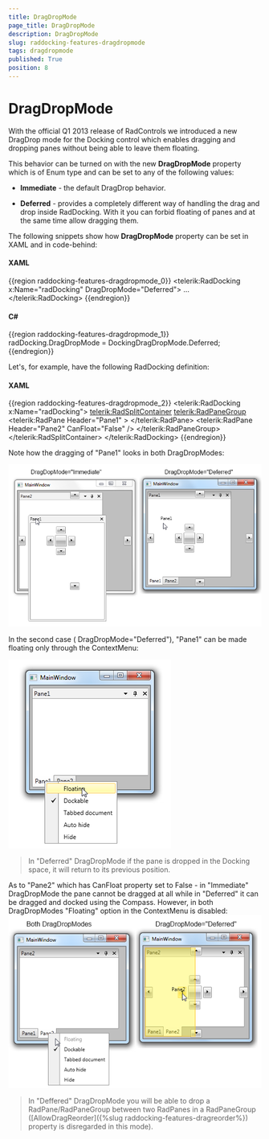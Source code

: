 ```yaml
---
title: DragDropMode
page_title: DragDropMode
description: DragDropMode
slug: raddocking-features-dragdropmode
tags: dragdropmode
published: True
position: 8
---
```


# DragDropMode

With the official Q1 2013 release of RadControls we introduced a new DragDrop mode for the Docking control which enables dragging and dropping panes without being able to leave them floating.

This behavior can be turned on with the new __DragDropMode__ property which is of Enum type and can be set to any of the following values:

* __Immediate__ - the default DragDrop behavior.

* __Deferred__ - provides a completely different way of handling the drag and drop inside RadDocking. With it you can forbid floating of panes and at the same time allow dragging them.

The following snippets show how __DragDropMode__ property can be set in XAML and in code-behind:

#### __XAML__

{{region raddocking-features-dragdropmode_0}}
	<telerik:RadDocking x:Name="radDocking" DragDropMode="Deferred">
		...
	</telerik:RadDocking>
{{endregion}}

#### __C#__

{{region raddocking-features-dragdropmode_1}}
	radDocking.DragDropMode = DockingDragDropMode.Deferred;
{{endregion}}

Let's, for example, have the following RadDocking definition:

#### __XAML__

{{region raddocking-features-dragdropmode_2}}
	<telerik:RadDocking x:Name="radDocking">
		<telerik:RadSplitContainer>
			<telerik:RadPaneGroup>
				<telerik:RadPane Header="Pane1" >
				</telerik:RadPane>
				<telerik:RadPane Header="Pane2" CanFloat="False" />
			</telerik:RadPaneGroup>
		</telerik:RadSplitContainer>
	</telerik:RadDocking>
{{endregion}}

Note how the dragging of "Pane1" looks in both DragDropModes:

![docking features-dragdropmode 1](images/docking_features-dragdropmode_1.png)

In the second case ( DragDropMode="Deferred"), "Pane1" can be made floating only through the ContextMenu:

![docking features-dragdropmode 2](images/docking_features-dragdropmode_2.png)

>In "Deferred" DragDropMode if the pane is dropped in the Docking space, it will return to its previous position.

As to "Pane2" which has CanFloat property set to False - in "Immediate" DragDropMode the pane cannot be dragged at all while in "Deferred" it can be dragged and docked using the Compass. However, in both DragDropModes "Floating" option in the ContextMenu is disabled:![docking features-dragdropmode 3](images/docking_features-dragdropmode_3.png)

>In "Deffered" DragDropMode you will be able to drop a RadPane/RadPaneGroup between two RadPanes in a RadPaneGroup ([AllowDragReorder]({%slug raddocking-features-dragreorder%}) property is disregarded in this mode).
